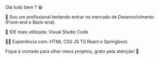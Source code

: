 Olá tudo bem ? 😀 

💼 Sou um profissional tentando entrar no mercado de Desenvolvimento (Front-end e Back-end).

🔧 IDE mais utilizada: Visual Studio Code

👨‍💻 Experiência com: HTML CSS JS TS React e Springboot.

Fique á vontade para olhar meus projetos, grato pela atenção!  🙌 
